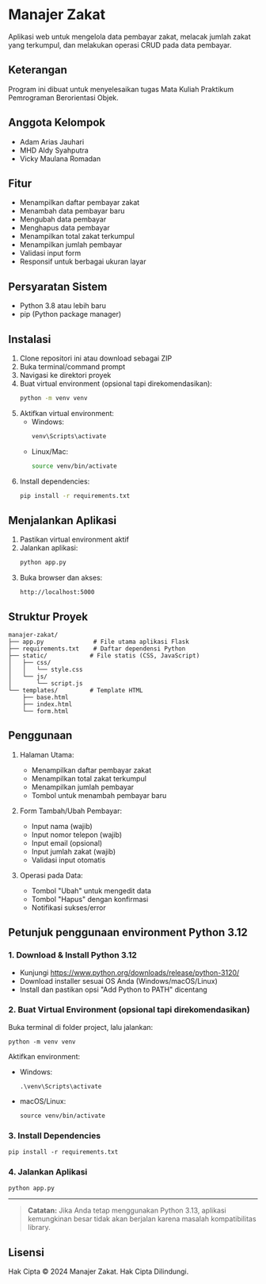 # Manajer Zakat

Aplikasi web untuk mengelola data pembayar zakat, melacak jumlah zakat yang terkumpul, dan melakukan operasi CRUD pada data pembayar.

## Keterangan
Program ini dibuat untuk menyelesaikan tugas Mata Kuliah Praktikum Pemrograman Berorientasi Objek.

## Anggota Kelompok
- Adam Arias Jauhari
- MHD Aldy Syahputra
- Vicky Maulana Romadan

## Fitur

- Menampilkan daftar pembayar zakat
- Menambah data pembayar baru
- Mengubah data pembayar
- Menghapus data pembayar
- Menampilkan total zakat terkumpul
- Menampilkan jumlah pembayar
- Validasi input form
- Responsif untuk berbagai ukuran layar

## Persyaratan Sistem

- Python 3.8 atau lebih baru
- pip (Python package manager)

## Instalasi

1. Clone repositori ini atau download sebagai ZIP
2. Buka terminal/command prompt
3. Navigasi ke direktori proyek
4. Buat virtual environment (opsional tapi direkomendasikan):
   ```bash
   python -m venv venv
   ```
5. Aktifkan virtual environment:
   - Windows:
     ```bash
     venv\Scripts\activate
     ```
   - Linux/Mac:
     ```bash
     source venv/bin/activate
     ```
6. Install dependencies:
   ```bash
   pip install -r requirements.txt
   ```

## Menjalankan Aplikasi

1. Pastikan virtual environment aktif
2. Jalankan aplikasi:
   ```bash
   python app.py
   ```
3. Buka browser dan akses:
   ```
   http://localhost:5000
   ```

## Struktur Proyek

```
manajer-zakat/
├── app.py              # File utama aplikasi Flask
├── requirements.txt    # Daftar dependensi Python
├── static/            # File statis (CSS, JavaScript)
│   ├── css/
│   │   └── style.css
│   └── js/
│       └── script.js
└── templates/         # Template HTML
    ├── base.html
    ├── index.html
    └── form.html
```

## Penggunaan

1. Halaman Utama:
   - Menampilkan daftar pembayar zakat
   - Menampilkan total zakat terkumpul
   - Menampilkan jumlah pembayar
   - Tombol untuk menambah pembayar baru

2. Form Tambah/Ubah Pembayar:
   - Input nama (wajib)
   - Input nomor telepon (wajib)
   - Input email (opsional)
   - Input jumlah zakat (wajib)
   - Validasi input otomatis

3. Operasi pada Data:
   - Tombol "Ubah" untuk mengedit data
   - Tombol "Hapus" dengan konfirmasi
   - Notifikasi sukses/error

## Petunjuk penggunaan environment Python 3.12

### 1. Download & Install Python 3.12
- Kunjungi https://www.python.org/downloads/release/python-3120/
- Download installer sesuai OS Anda (Windows/macOS/Linux)
- Install dan pastikan opsi "Add Python to PATH" dicentang

### 2. Buat Virtual Environment (opsional tapi direkomendasikan)
Buka terminal di folder project, lalu jalankan:

```
python -m venv venv
```

Aktifkan environment:
- Windows:
  ```
  .\venv\Scripts\activate
  ```
- macOS/Linux:
  ```
  source venv/bin/activate
  ```

### 3. Install Dependencies

```
pip install -r requirements.txt
```

### 4. Jalankan Aplikasi

```
python app.py
```

---

> **Catatan:**
> Jika Anda tetap menggunakan Python 3.13, aplikasi kemungkinan besar tidak akan berjalan karena masalah kompatibilitas library.

## Lisensi

Hak Cipta © 2024 Manajer Zakat. Hak Cipta Dilindungi.